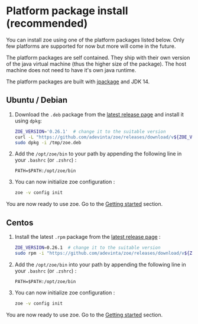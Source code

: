 # Platform package install (recommended)

You can install zoe using one of the platform packages listed below. Only few platforms are supported for now but more will come in the future. 

The platform packages are self contained. They ship with their own version of the java virtual machine (thus the higher size of the package). The host machine does not need to have it's own java runtime.

The platform packages are built with [jpackage](https://jdk.java.net/jpackage/) and JDK 14. 

## Ubuntu / Debian

1. Download the `.deb` package from the [latest release page](https://github.com/adevinta/zoe/releases/latest) and install it using `dpkg`:

    ```bash
    ZOE_VERSION='0.26.1'  # change it to the suitable version
    curl -L "https://github.com/adevinta/zoe/releases/download/v${ZOE_VERSION}/zoe_${ZOE_VERSION}-1_amd64.deb" -o /tmp/zoe.deb
    sudo dpkg -i /tmp/zoe.deb
    ```

2. Add the `/opt/zoe/bin` to your path by appending the following line in your `.bashrc` (or `.zshrc`) :

    ```
    PATH=$PATH:/opt/zoe/bin
    ```

3. You can now initialize zoe configuration :

    ```bash
    zoe -v config init
    ```

You are now ready to use zoe. Go to the [Getting started](../basics/overview.md) section.

## Centos

1. Install the latest `.rpm` package from the [latest release page](https://github.com/adevinta/zoe/releases/latest) :

    ```bash
    ZOE_VERSION=0.26.1  # change it to the suitable version
    sudo rpm -i "https://github.com/adevinta/zoe/releases/download/v${ZOE_VERSION}/zoe-${ZOE_VERSION}-1.x86_64.rpm"
    ```

2. Add the `/opt/zoe/bin` into your path by appending the following line in your `.bashrc` (or `.zshrc`) :

    ```
    PATH=$PATH:/opt/zoe/bin
    ```

3. You can now initialize zoe configuration :

    ```bash
    zoe -v config init
    ```

You are now ready to use zoe. Go to the [Getting started](../basics/overview.md) section.
